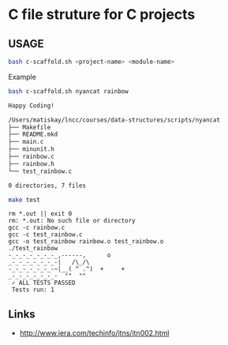 # C file struture for C projects

## USAGE

```bash
bash c-scaffold.sh <project-name> <module-name>
```

Example

```bash
bash c-scaffold.sh nyancat rainbow

Happy Coding!

/Users/matiskay/lncc/courses/data-structures/scripts/nyancat
├── Makefile
├── README.mkd
├── main.c
├── minunit.h
├── rainbow.c
├── rainbow.h
└── test_rainbow.c

0 directories, 7 files
```

```bash
make test
```

```
rm *.out || exit 0
rm: *.out: No such file or directory
gcc -c rainbow.c
gcc -c test_rainbow.c
gcc -o test_rainbow rainbow.o test_rainbow.o
./test_rainbow
-_-_-_-_-_-_-_,------,      o
_-_-_-_-_-_-_-|   /\_/\
-_-_-_-_-_-_-~|__( ^ .^)  +     +
_-_-_-_-_-_-_-  ""  ""
 ✓ ALL TESTS PASSED
 Tests run: 1
```

## Links

- http://www.jera.com/techinfo/jtns/jtn002.html
